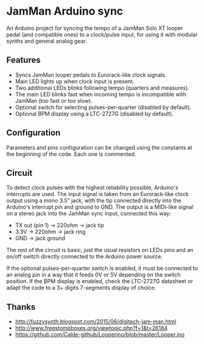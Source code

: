 JamMan Arduino sync
===================

An Arduino project for syncing the tempo of a JamMan Solo XT looper pedal (and compatible ones) to a clock/pulse input, for using it with modular synths and general analog gear.

Features
--------

- Syncs JamMan looper pedals to Eurorack-like clock signals.
- Main LED lights up when clock input is present.
- Two additional LEDs blinks following tempo (quarters and measures).
- The main LED blinks fast when incoming tempo is incompatible with JamMan (too fast or too slow).
- Optional switch for selecting pulses-per-quarter (disabled by default).
- Optional BPM display using a LTC-2727G (disabled by default).

Configuration
-------------

Parameters and pins configuration can be changed using the constants at the beginning of the code. Each one is commented.

Circuit
-------

To detect clock pulses with the highest reliability possible, Arduino's interrupts are used. The input signal is taken from an Eurorack-like clock output using a mono 3.5" jack, with the tip connected directly into the Arduino's interrupt pin and ground to GND. The output is a MIDI-like signal on a stereo jack into the JamMan sync input, connected this way:

- TX out (pin 1) -> 220ohm -> jack tip
- 3.3V -> 220ohm -> jack ring
- GND -> jack ground

The rest of the circuit is basic, just the usual resistors on LEDs pins and an on/off switch directly connected to the Arduino power source.

If the optional pulses-per-quarter switch is enabled, it must be connected to an analog pin in a way that it feeds 0V or 5V depending on the switch position. If the BPM display is enabled, check the LTC-2727G datasheet or adapt the code to a 3+ digits 7-segments display of choice.

Thanks
------

- <http://fuzzysynth.blogspot.com/2015/06/digitech-jam-man.html>
- <http://www.freestompboxes.org/viewtopic.php?f=1&t=26184>
- <https://github.com/Calde-github/Looperino/blob/master/Looper.ino>
